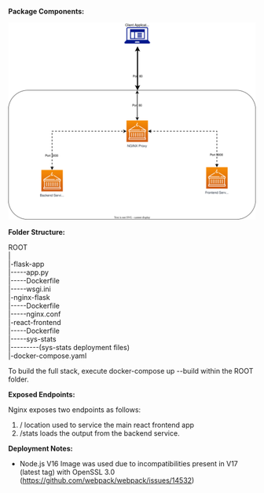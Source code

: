 **Package Components:**

![Alt text here](SolutionDiagram.svg)

**Folder Structure:**

ROOT\
|\
|-flask-app\
|-----app.py\
|-----Dockerfile\
|-----wsgi.ini\
|-nginx-flask\
|-----Dockerfile\
|-----nginx.conf\
|-react-frontend\
|-----Dockerfile\
|-----sys-stats\
|---------(sys-stats deployment files)\
|-docker-compose.yaml

To build the full stack, execute docker-compose up --build within the ROOT folder.

**Exposed Endpoints:**

Nginx exposes two endpoints as follows:
1) / location used to service the main react frontend app
2) /stats loads the output from the backend service.

**Deployment Notes:**
- Node.js V16 Image was used due to incompatibilities present in V17 (latest tag) with OpenSSL 3.0 (https://github.com/webpack/webpack/issues/14532)
